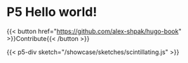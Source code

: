 # P5 Hello world!

{{< button href="https://github.com/alex-shpak/hugo-book" >}}Contribute{{< /button >}}


{{< p5-div sketch="/showcase/sketches/scintillating.js" >}}


